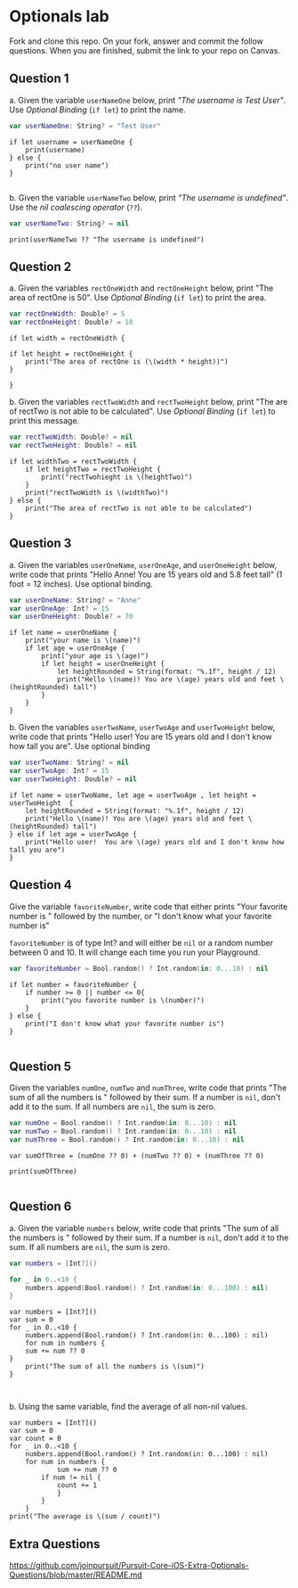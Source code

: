 # Optionals lab

Fork and clone this repo. On your fork, answer and commit the follow questions. When you are finished, submit the link to your repo on Canvas.


## Question 1

a. Given the variable `userNameOne` below, print *"The username is Test User"*.  Use *Optional Binding* (`if let`) to print the name.

```swift
var userNameOne: String? = "Test User"
```
```
if let username = userNameOne {
    print(username)
} else {
    print("no user name")
}


```

b. Given the variable `userNameTwo` below, print *"The username is undefined"*.  Use the *nil coalescing operator* (`??`).

```swift
var userNameTwo: String? = nil
```

```
print(userNameTwo ?? "The username is undefined")

```
## Question 2

a. Given the variables `rectOneWidth` and `rectOneHeight` below, print "The area of rectOne is 50".  Use *Optional Binding* (`if let`) to print the area.

```swift
var rectOneWidth: Double? = 5
var rectOneHeight: Double? = 10
```
```
if let width = rectOneWidth {
    
if let height = rectOneHeight {
    print("The area of rectOne is (\(width * height))")
}

}

```

b. Given the variables `rectTwoWidth` and `rectTwoHeight` below, print "The are of rectTwo is not able to be calculated".  Use *Optional Binding* (`if let`) to print this message.

```swift
var rectTwoWidth: Double? = nil
var rectTwoHeight: Double? = nil
```
```
if let widthTwo = rectTwoWidth {
    if let heightTwo = rectTwoHeight {
        print("rectTwohieght is \(heightTwo)")
    }
    print("rectTwoWidth is \(widthTwo)")
} else {
    print("The area of rectTwo is not able to be calculated")
}

```
## Question 3

a. Given the variables `userOneName`, `userOneAge`, and `userOneHeight` below, write code that prints "Hello Anne!  You are 15 years old and 5.8 feet tall" (1 foot = 12 inches).  Use optional binding.


```swift
var userOneName: String? = "Anne"
var userOneAge: Int? = 15
var userOneHeight: Double? = 70
```
```
if let name = userOneName {
    print("your name is \(name)")
    if let age = userOneAge {
        print("your age is \(age)")
        if let height = userOneHeight {
            let heightRounded = String(format: "%.1f", height / 12)
            print("Hello \(name)! You are \(age) years old and feet \(heightRounded) tall")
        }
    }
}
```

b. Given the variables `userTwoName`, `userTwoAge` and `userTwoHeight` below, write code that prints "Hello user!  You are 15 years old and I don't know how tall you are".  Use optional binding

```swift
var userTwoName: String? = nil
var userTwoAge: Int? = 15
var userTwoHeight: Double? = nil
```
```
if let name = userTwoName, let age = userTwoAge , let height = userTwoHeight  {
    let heightRounded = String(format: "%.1f", height / 12)
    print("Hello \(name)! You are \(age) years old and feet \(heightRounded) tall")
} else if let age = userTwoAge {
    print("Hello user!  You are \(age) years old and I don't know how tall you are")
}

```

## Question 4

Give the variable `favoriteNumber`, write code that either prints "Your favorite number is " followed by the number, or "I don't know what your favorite number is"

`favoriteNumber` is of type Int? and will either be `nil` or a random number between 0 and 10.  It will change each time you run your Playground.

```swift
var favoriteNumber = Bool.random() ? Int.random(in: 0...10) : nil
```
```
if let number = favoriteNumber {
    if number >= 0 || number <= 0{
        print("you favorite number is \(number)")
    }
} else {
    print("I don't know what your favorite number is")
}


```



## Question 5

Given the variables `numOne`, `numTwo` and `numThree`, write code that prints "The sum of all the numbers is " followed by their sum.  If a number is `nil`, don't add it to the sum.  If all numbers are `nil`, the sum is zero.

```swift
var numOne = Bool.random() ? Int.random(in: 0...10) : nil
var numTwo = Bool.random() ? Int.random(in: 0...10) : nil
var numThree = Bool.random() ? Int.random(in: 0...10) : nil
```
```
var sumOfThree = (numOne ?? 0) + (numTwo ?? 0) + (numThree ?? 0)

print(sumOfThree)


```

## Question 6

a. Given the variable `numbers` below, write code that prints "The sum of all the numbers is " followed by their sum.  If a number is `nil`, don't add it to the sum.  If all numbers are `nil`, the sum is zero.

```swift
var numbers = [Int?]()

for _ in 0..<10 {
    numbers.append(Bool.random() ? Int.random(in: 0...100) : nil)
}
```

```
var numbers = [Int?]()
var sum = 0
for _ in 0..<10 {
    numbers.append(Bool.random() ? Int.random(in: 0...100) : nil)
    for num in numbers {
    sum += num ?? 0
}
    print("The sum of all the numbers is \(sum)")
}



```

b. Using the same variable, find the average of all non-nil values.

```
var numbers = [Int?]()
var sum = 0
var count = 0
for _ in 0..<10 {
    numbers.append(Bool.random() ? Int.random(in: 0...100) : nil)
    for num in numbers {
            sum += num ?? 0
        if num != nil {
            count += 1
            }
        }
    }
print("The average is \(sum / count)")

```


## Extra Questions

https://github.com/joinpursuit/Pursuit-Core-iOS-Extra-Optionals-Questions/blob/master/README.md

